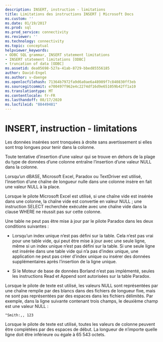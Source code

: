 ```yaml
---
description: INSERT, instruction - limitations
title: Limitations des instructions INSERT | Microsoft Docs
ms.custom: ''
ms.date: 01/19/2017
ms.prod: sql
ms.prod_service: connectivity
ms.reviewer: ''
ms.technology: connectivity
ms.topic: conceptual
helpviewer_keywords:
- ODBC SQL grammar, INSERT statement limitations
- INSERT statement limitations [ODBC]
- truncation of data [ODBC]
ms.assetid: dea05698-527a-41ab-8729-bbed85556185
author: David-Engel
ms.author: v-daenge
ms.openlocfilehash: 71364b7972fa9d6a0ae6a48909f7c840830ff3eb
ms.sourcegitcommit: e700497f962e4c2274df16d9e651059b42ff1a10
ms.translationtype: MT
ms.contentlocale: fr-FR
ms.lasthandoff: 08/17/2020
ms.locfileid: "88449481"
---
```

# <a name="insert-statement-limitations"></a>INSERT, instruction - limitations
Les données insérées sont tronquées à droite sans avertissement si elles sont trop longues pour tenir dans la colonne.  
  
 Toute tentative d’insertion d’une valeur qui se trouve en dehors de la plage du type de données d’une colonne entraîne l’insertion d’une valeur NULL dans la colonne.  
  
 Lorsqu’un dBASE, Microsoft Excel, Paradox ou TextDriver est utilisé, l’insertion d’une chaîne de longueur nulle dans une colonne insère en fait une valeur NULL à la place.  
  
 Lorsque le pilote Microsoft Excel est utilisé, si une chaîne vide est insérée dans une colonne, la chaîne vide est convertie en valeur NULL ; une instruction SELECT recherchée exécutée avec une chaîne vide dans la clause WHERE ne réussit pas sur cette colonne.  
  
 Une table ne peut pas être mise à jour par le pilote Paradox dans les deux conditions suivantes :  
  
-   Lorsqu’un index unique n’est pas défini sur la table. Cela n’est pas vrai pour une table vide, qui peut être mise à jour avec une seule ligne, même si un index unique n’est pas défini sur la table. Si une seule ligne est insérée dans une table vide qui n’a pas d’index unique, une application ne peut pas créer d’index unique ou insérer des données supplémentaires après l’insertion de la ligne unique.  
  
-   Si le Moteur de base de données Borland n’est pas implémenté, seules les instructions Read et Append sont autorisées sur la table Paradox.  
  
 Lorsque le pilote de texte est utilisé, les valeurs NULL sont représentées par une chaîne remplie par des blancs dans des fichiers de longueur fixe, mais ne sont pas représentées par des espaces dans les fichiers délimités. Par exemple, dans la ligne suivante contenant trois champs, le deuxième champ est une valeur NULL :  
  
```  
"Smith:,, 123  
```  
  
 Lorsque le pilote de texte est utilisé, toutes les valeurs de colonne peuvent être complétées par des espaces de début. La longueur de n’importe quelle ligne doit être inférieure ou égale à 65 543 octets.

